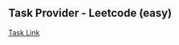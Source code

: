 ## Task Provider - Leetcode (easy)

[Task Link](https://leetcode.com/problems/guess-number-higher-or-lower/description/?envType=study-plan-v2&envId=leetcode-75)
